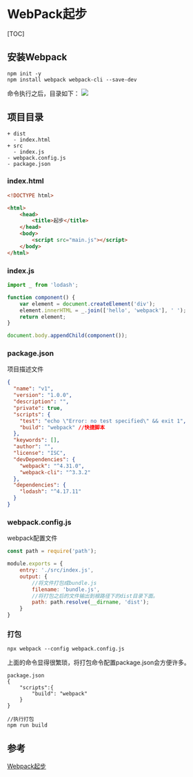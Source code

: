 # WebPack起步

[TOC]

## 安装Webpack

``` npm
npm init -y
npm install webpack webpack-cli --save-dev
```
命令执行之后，目录如下：
![](https://hiworkflow.oss-cn-beijing.aliyuncs.com/webpack_0001.png)

## 项目目录
``` dictory
+ dist
  - index.html
+ src
  - index.js
- webpack.config.js
- package.json
```

### index.html
``` html
<!DOCTYPE html>

<html>
    <head>
        <title>起步</title>
    </head>
    <body>
        <script src="main.js"></script>
    </body>
</html>
```

### index.js
``` javascript
import _ from 'lodash';

function component() {
    var element = document.createElement('div');
    element.innerHTML = _.join(['hello', 'webpack'], ' ');
    return element;
}

document.body.appendChild(component());
```

### package.json
项目描述文件
``` json
{
  "name": "v1",
  "version": "1.0.0",
  "description": "",
  "private": true,
  "scripts": {
    "test": "echo \"Error: no test specified\" && exit 1",
    "build": "webpack" //快捷脚本
  },
  "keywords": [],
  "author": "",
  "license": "ISC",
  "devDependencies": {
    "webpack": "^4.31.0",
    "webpack-cli": "^3.3.2"
  },
  "dependencies": {
    "lodash": "^4.17.11"
  }
}
```

### webpack.config.js
webpack配置文件
```javascript
const path = require('path');

module.exports = {
    entry: './src/index.js',
    output: {
    	//将文件打包成bundle.js
        filename: 'bundle.js',
        //将打包之后的文件输出到根路径下的dist目录下面。
        path: path.resolve(__dirname, 'dist');
    }
}
```

### 打包

```npm
npx webpack --config webpack.config.js
```

上面的命令显得很繁琐，将打包命令配置package.json会方便许多。

```
package.json
{
    "scripts":{
        "build": "webpack"
    }
}

//执行打包
npm run build
```



## 参考
[Webpack起步](https://www.webpackjs.com/guides/getting-started/)

